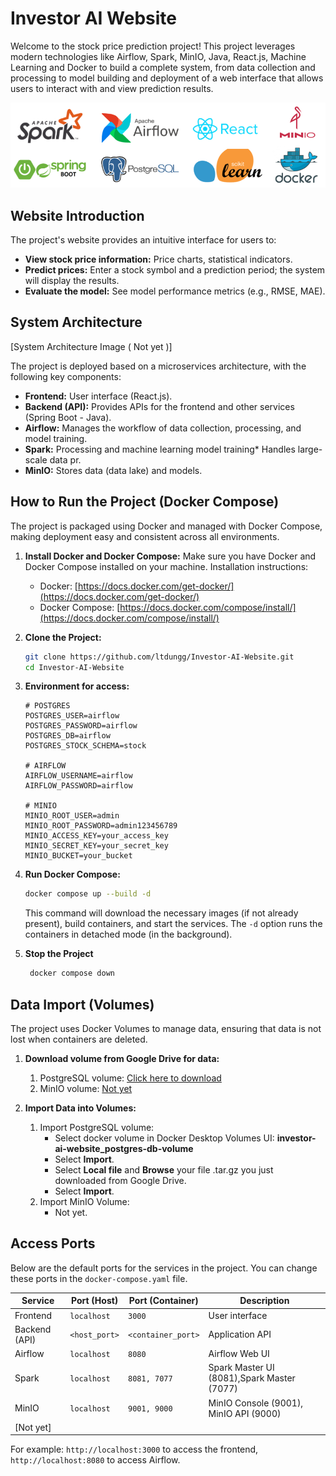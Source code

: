﻿# Investor AI Website

Welcome to the stock price prediction project! This project leverages modern technologies like Airflow, Spark, MinIO, Java, React.js, Machine Learning and Docker to build a complete system, from data collection and processing to model building and deployment of a web interface that allows users to interact with and view prediction results.

![Modern Technologies Image](description/images/technologies.png)

## Website Introduction

The project's website provides an intuitive interface for users to:

*   **View stock price information:** Price charts, statistical indicators.
*   **Predict prices:** Enter a stock symbol and a prediction period; the system will display the results.
*   **Evaluate the model:** See model performance metrics (e.g., RMSE, MAE).


## System Architecture

[System Architecture Image ( Not yet )]

The project is deployed based on a microservices architecture, with the following key components:

*   **Frontend:** User interface (React.js).
*   **Backend (API):** Provides APIs for the frontend and other services (Spring Boot - Java).
*   **Airflow:** Manages the workflow of data collection, processing, and model training.
*   **Spark:** Processing and machine learning model training* Handles large-scale data pr.
*   **MinIO:** Stores data (data lake) and models.

## How to Run the Project (Docker Compose)

The project is packaged using Docker and managed with Docker Compose, making deployment easy and consistent across all environments.

1.  **Install Docker and Docker Compose:**
    Make sure you have Docker and Docker Compose installed on your machine. Installation instructions:
    *   Docker: [https://docs.docker.com/get-docker/](https://docs.docker.com/get-docker/)
    *   Docker Compose: [https://docs.docker.com/compose/install/](https://docs.docker.com/compose/install/)

2.  **Clone the Project:**

    ```bash
    git clone https://github.com/ltdungg/Investor-AI-Website.git
    cd Investor-AI-Website
    ```

3.  **Environment for access:**

    ```
    # POSTGRES
    POSTGRES_USER=airflow
    POSTGRES_PASSWORD=airflow
    POSTGRES_DB=airflow
    POSTGRES_STOCK_SCHEMA=stock
    
    # AIRFLOW
    AIRFLOW_USERNAME=airflow
    AIRFLOW_PASSWORD=airflow
    
    # MINIO
    MINIO_ROOT_USER=admin
    MINIO_ROOT_PASSWORD=admin123456789
    MINIO_ACCESS_KEY=your_access_key
    MINIO_SECRET_KEY=your_secret_key
    MINIO_BUCKET=your_bucket
    ```

4.  **Run Docker Compose:**

    ```bash
    docker compose up --build -d
    ```

    This command will download the necessary images (if not already present), build containers, and start the services. The `-d` option runs the containers in detached mode (in the background).

5.  **Stop the Project**

    ```bash
     docker compose down
    ```

## Data Import (Volumes)

The project uses Docker Volumes to manage data, ensuring that data is not lost when containers are deleted.

1.  **Download volume from Google Drive for data:**
    1. PostgreSQL volume: [Click here to download](https://drive.google.com/file/d/18DQY4RD-WjA-ZTCWlCdTHnstaLfRbV2Y/view?usp=drive_link)
    2. MinIO volume: [Not yet]()

2.  **Import Data into Volumes:**
    1. Import PostgreSQL volume:
       - Select docker volume in Docker Desktop Volumes UI: **investor-ai-website_postgres-db-volume**
       - Select **Import**.
       - Select **Local file** and **Browse** your file .tar.gz you just downloaded from Google Drive.
       - Select **Import**.
    2. Import MinIO Volume:
       - Not yet.
## Access Ports
Below are the default ports for the services in the project.  You can change these ports in the `docker-compose.yaml` file.

| Service       | Port (Host)   | Port (Container)   | Description                                |
|---------------|---------------|--------------------|--------------------------------------------|
| Frontend      | `localhost`   | `3000`             | User interface                             |
| Backend (API) | `<host_port>` | `<container_port>` | Application API                            |
| Airflow       | `localhost`   | `8080`             | Airflow Web UI                             |
| Spark         | `localhost`   | `8081, 7077`       | Spark Master UI (8081),Spark Master (7077) |
| MinIO         | `localhost`   | `9001, 9000`       | MinIO Console (9001), MinIO API (9000)     |
| [Not yet]     |               |                    |                                            |


 For example: `http://localhost:3000` to access the frontend, `http://localhost:8080` to access Airflow.

